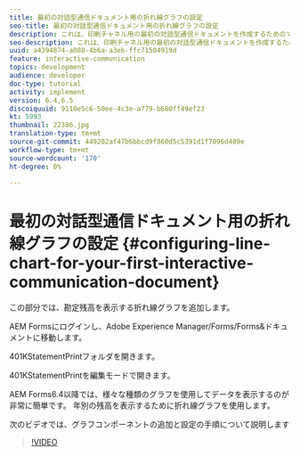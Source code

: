 ```yaml
---
title: 最初の対話型通信ドキュメント用の折れ線グラフの設定
seo-title: 最初の対話型通信ドキュメント用の折れ線グラフの設定
description: これは、印刷チャネル用の最初の対話型通信ドキュメントを作成するためのマルチステップチュートリアルのパート8です。 この部分では、勘定残高を表示する折れ線グラフを追加します。
seo-description: これは、印刷チャネル用の最初の対話型通信ドキュメントを作成するためのマルチステップチュートリアルのパート8です。 この部分では、勘定残高を表示する折れ線グラフを追加します。
uuid: a4394874-a080-4b6a-a3eb-ffc71504919d
feature: interactive-communication
topics: development
audience: developer
doc-type: tutorial
activity: implement
version: 6.4,6.5
discoiquuid: 9110e5c6-50ee-4c3e-a779-b680ff49ef23
kt: 5993
thumbnail: 22386.jpg
translation-type: tm+mt
source-git-commit: 449202af47b6bbcd9f860d5c5391d1f7096d489e
workflow-type: tm+mt
source-wordcount: '170'
ht-degree: 0%

---
```



# 最初の対話型通信ドキュメント用の折れ線グラフの設定 {#configuring-line-chart-for-your-first-interactive-communication-document}

この部分では、勘定残高を表示する折れ線グラフを追加します。

AEM Formsにログインし、Adobe Experience Manager/Forms/Forms&amp;ドキュメントに移動します。

401KStatementPrintフォルダを開きます。

401KStatementPrintを編集モードで開きます。

AEM Forms6.4以降では、様々な種類のグラフを使用してデータを表示するのが非常に簡単です。 年別の残高を表示するために折れ線グラフを使用します。

次のビデオでは、グラフコンポーネントの追加と設定の手順について説明します

>[!VIDEO](https://video.tv.adobe.com/v/22386/?quality=9&learn=on)

